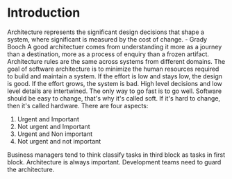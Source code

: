 # Introduction
Architecture represents the significant design decisions that shape a system, where 
significant is measured by the cost of change. - Grady Booch
A good architectuer comes from understanding it more as a journey than a destination, more as
a process of enquiry than a frozen artifact.
Architecture rules are the same across systems from different domains.
The goal of software architecture is to minimize the human resources required to build and
maintain a system. If the effort is low and stays low, the design is good. If the effort grows,
the system is bad. 
High level decisions and low level details are intertwined. 
The only way to go fast is to go well.
Software should be easy to change, that's why it's called soft. If it's hard to change, then it's called hardware.
There are four aspects:
1. Urgent and Important
2. Not urgent and Important
3. Urgent and Non important
4. Not urgent and not important

Business managers tend to think classify tasks in third block as tasks in first block. Architecture is always important.
Development teams need to guard the architecture. 
